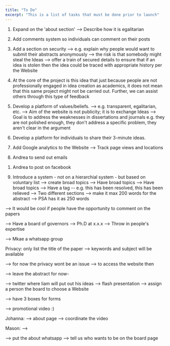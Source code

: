 ```yaml
---
title: "To Do"
excerpt: "This is a list of tasks that must be done prior to launch"
---
```


1. Expand on the 'about section'
--> Describe how it is egalitarian

2. Add comments system so individuals can comment on their posts

3. Add a section on security
--> e.g. explain why people would want to submit their abstracts anonymously
--> the risk is that somebody might steal the Ideas
--> offer a train of secured details to ensure that if an idea is stolen then the idea could be traced with appropriate history per the Website

4. At the core of the project is this idea that just because people are not professionally engaged in idea creation as academics, it does not mean that this same project might not be carried out. Further, we can assist others through this type of feedback

5. Develop a platform of values/beliefs.
--> e.g. transparent, egalitarian, etc.
--> Aim of the website is not publicity; it is to exchange Ideas
--> Goal is to address the weaknesses in dissertations and journals e.g. they are not polished enough, they don't address a specific problem, they aren't clear in the argument

6. Develop a platform for individuals to share their 3-minute ideas.


7. Add Google analytics to the Website
--> Track page views and locations


8. Andrea to send out emails
1) Andrea to post on facebook

9. Introduce a system - not on a hierarchial system - but based on voluntary list
--> create broad topics
--> Have broad topics
--> Have broad topics
--> Have a tag -- e.g. this has been resolved, this has been relieved
--> Two different sections
--> make it max 200 words for the abstract
--> PSA has it as 250 words

--> It would be cool if people have the opportunity to comment on the papers

--> Have a board of governors
--> Ph.D at x.x.x
--> Throw in people's expertise

--> Mkae a whatsapp group


Privacy: only list the title of the paper
--> keywords and subject will be available


--> for now the privacy wont be an issue
--> to access the website then

--> leave the abstract for now-

--> twitter where liam will put out his ideas
--> flash presentation
--> assign a person the board to choose a Website

--> have 3 boxes for forms


--> promotional video :)

Johanna:
--> about page
--> coordinate the video

Mason:
-->


--> put the about
whatsapp
--> tell us who wants to be on the board page
